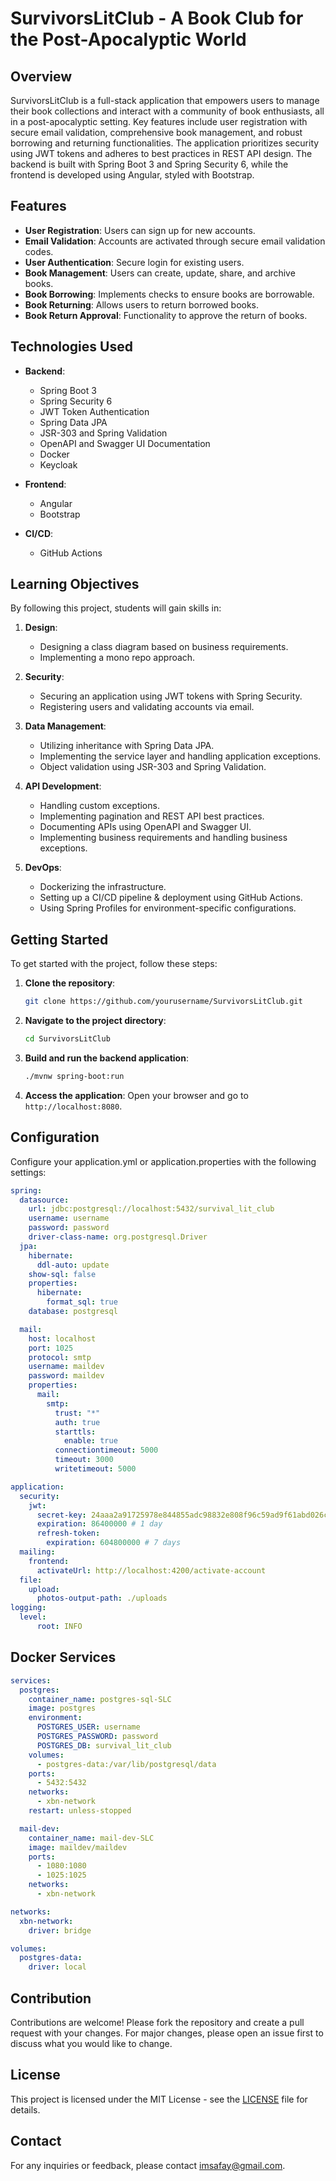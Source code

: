 # SurvivorsLitClub - A Book Club for the Post-Apocalyptic World

## Overview

SurvivorsLitClub is a full-stack application that empowers users to manage their book collections and interact with a community of book enthusiasts, all in a post-apocalyptic setting. Key features include user registration with secure email validation, comprehensive book management, and robust borrowing and returning functionalities. The application prioritizes security using JWT tokens and adheres to best practices in REST API design. The backend is built with Spring Boot 3 and Spring Security 6, while the frontend is developed using Angular, styled with Bootstrap.

## Features

- **User Registration**: Users can sign up for new accounts.
- **Email Validation**: Accounts are activated through secure email validation codes.
- **User Authentication**: Secure login for existing users.
- **Book Management**: Users can create, update, share, and archive books.
- **Book Borrowing**: Implements checks to ensure books are borrowable.
- **Book Returning**: Allows users to return borrowed books.
- **Book Return Approval**: Functionality to approve the return of books.

## Technologies Used

- **Backend**:
  - Spring Boot 3
  - Spring Security 6
  - JWT Token Authentication
  - Spring Data JPA
  - JSR-303 and Spring Validation
  - OpenAPI and Swagger UI Documentation
  - Docker
  - Keycloak
  
- **Frontend**:
  - Angular
  - Bootstrap

- **CI/CD**:
  - GitHub Actions

## Learning Objectives

By following this project, students will gain skills in:

1. **Design**:
   - Designing a class diagram based on business requirements.
   - Implementing a mono repo approach.

2. **Security**:
   - Securing an application using JWT tokens with Spring Security.
   - Registering users and validating accounts via email.

3. **Data Management**:
   - Utilizing inheritance with Spring Data JPA.
   - Implementing the service layer and handling application exceptions.
   - Object validation using JSR-303 and Spring Validation.

4. **API Development**:
   - Handling custom exceptions.
   - Implementing pagination and REST API best practices.
   - Documenting APIs using OpenAPI and Swagger UI.
   - Implementing business requirements and handling business exceptions.

5. **DevOps**:
   - Dockerizing the infrastructure.
   - Setting up a CI/CD pipeline & deployment using GitHub Actions.
   - Using Spring Profiles for environment-specific configurations.

## Getting Started

To get started with the project, follow these steps:

1. **Clone the repository**:
   ```sh
   git clone https://github.com/yourusername/SurvivorsLitClub.git
   ```

2. **Navigate to the project directory**:
   ```sh
   cd SurvivorsLitClub
   ```

3. **Build and run the backend application**:
   ```sh
   ./mvnw spring-boot:run
   ```
4. **Access the application**:
   Open your browser and go to `http://localhost:8080`.

## Configuration

Configure your application.yml or application.properties with the following settings:

```yml
spring:
  datasource:
    url: jdbc:postgresql://localhost:5432/survival_lit_club
    username: username
    password: password
    driver-class-name: org.postgresql.Driver
  jpa:
    hibernate:
      ddl-auto: update
    show-sql: false
    properties:
      hibernate:
        format_sql: true
    database: postgresql

  mail:
    host: localhost
    port: 1025
    protocol: smtp
    username: maildev
    password: maildev
    properties:
      mail:
        smtp:
          trust: "*"
          auth: true
          starttls:
            enable: true
          connectiontimeout: 5000
          timeout: 3000
          writetimeout: 5000

application:
  security:
    jwt:
      secret-key: 24aaa2a91725978e844855adc98832e808f96c59ad9f61abd026c9df88bdde9b
      expiration: 86400000 # 1 day
      refresh-token:
        expiration: 604800000 # 7 days
  mailing:
    frontend:
      activateUrl: http://localhost:4200/activate-account
  file:
    upload:
      photos-output-path: ./uploads
logging:
  level:
      root: INFO
```

## Docker Services

```yml
services:
  postgres:
    container_name: postgres-sql-SLC
    image: postgres
    environment:
      POSTGRES_USER: username
      POSTGRES_PASSWORD: password
      POSTGRES_DB: survival_lit_club
    volumes:
      - postgres-data:/var/lib/postgresql/data
    ports:
      - 5432:5432
    networks:
      - xbn-network
    restart: unless-stopped

  mail-dev:
    container_name: mail-dev-SLC
    image: maildev/maildev
    ports:
      - 1080:1080
      - 1025:1025
    networks:
      - xbn-network

networks:
  xbn-network:
    driver: bridge

volumes:
  postgres-data:
    driver: local
```

## Contribution

Contributions are welcome! Please fork the repository and create a pull request with your changes. For major changes, please open an issue first to discuss what you would like to change.

## License

This project is licensed under the MIT License - see the [LICENSE](LICENSE) file for details.

## Contact

For any inquiries or feedback, please contact [imsafay@gmail.com](mailto:your-email@example.com).

